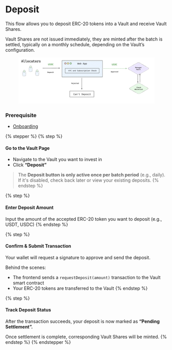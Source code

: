 # Deposit

This flow allows you to deposit ERC-20 tokens into a Vault and receive Vault Shares.

Vault Shares are not issued immediately, they are minted after the batch is settled, typically on a monthly schedule, depending on the Vault’s configuration.

<figure><picture><source srcset="../../../.gitbook/assets/Aleph-deposit-request (1).png" media="(prefers-color-scheme: dark)"><img src="../../../.gitbook/assets/deposit-request-interface.png" alt=""></picture><figcaption></figcaption></figure>

### Prerequisite

* [Onboarding](onboarding.md)

{% stepper %}
{% step %}
#### Go to the Vault Page

* Navigate to the Vault you want to invest in
* Click **“Deposit”**

> The **Deposit button is only active once per batch period** (e.g., daily). If it's disabled, check back later or view your existing deposits.
{% endstep %}

{% step %}
#### **Enter Deposit Amount**

Input the amount of the accepted ERC-20 token you want to deposit (e.g., USDT, USDC)
{% endstep %}

{% step %}
#### Confirm & Submit Transaction

Your wallet will request a signature to approve and send the deposit.

Behind the scenes:

* The frontend sends a `requestDeposit(amount)` transaction to the Vault smart contract
* Your ERC-20 tokens are transferred to the Vault
{% endstep %}

{% step %}
#### Track Deposit Status

After the transaction succeeds, your deposit is now marked as **“Pending Settlement”.**

Once settlement is complete, corresponding Vault Shares will be minted.
{% endstep %}
{% endstepper %}
